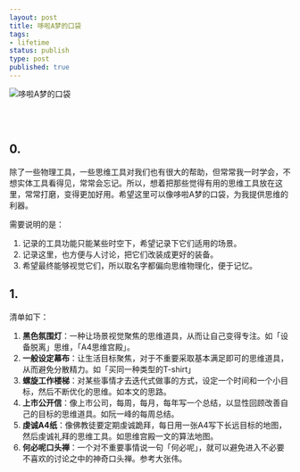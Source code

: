 ```yaml
--- 
layout: post
title: 哆啦A梦的口袋
tags: 
- lifetime
status: publish
type: post
published: true
---
```


![哆啦A梦的口袋](https://i.imgur.com/bINsMKv.png)

<br>
<br>


## 0.

除了一些物理工具，一些思维工具对我们也有很大的帮助，但常常我一时学会，不想实体工具看得见，常常会忘记。所以，想着把那些觉得有用的思维工具放在这里，常常打磨，变得更加好用。希望这里可以像哆啦A梦的口袋，为我提供思维的利器。

需要说明的是：

1. 记录的工具功能只能某些时空下，希望记录下它们适用的场景。
2. 记录这里，也方便与人讨论，把它们改装成更好的装备。
3. 希望最终能够视觉它们，所以取名字都偏向思维物理化，便于记忆。

## 1. 

清单如下：

1. **黑色氛围灯**：一种让场景视觉聚焦的思维道具，从而让自己变得专注。如「设备脱离」思维，「A4思维宫殿」。
1. **一般设定幕布**：让生活目标聚焦，对于不重要采取基本满足即可的思维道具，从而避免分散精力。如「买同一种类型的T-shirt」
1. **螺旋工作楼梯**：对某些事情才去迭代式做事的方式，设定一个时间和一个小目标，然后不断优化的思维。如本文的思路。
1. **上市公开信**：像上市公司，每周，每月，每年写一个总结，以显性回顾改善自己的目标的思维道具。如阮一峰的每周总结。
1. **虔诚A4纸**：像佛教徒要定期虔诚跪拜，每日用一张A4写下长远目标的地图，然后虔诚礼拜的思维工具。如思维宫殿一文的算法地图。
2. **何必呢口头禅**：一个对不重要事情说一句「何必呢」，就可以避免进入不必要不喜欢的讨论之中的神奇口头禅。参考大张伟。